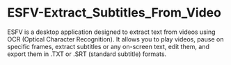 # ESFV-Extract_Subtitles_From_Video
ESFV is a desktop application designed to extract text from videos using OCR (Optical Character Recognition). It allows you to play videos, pause on specific frames, extract subtitles or any on-screen text, edit them, and export them in .TXT or .SRT (standard subtitle) formats.
